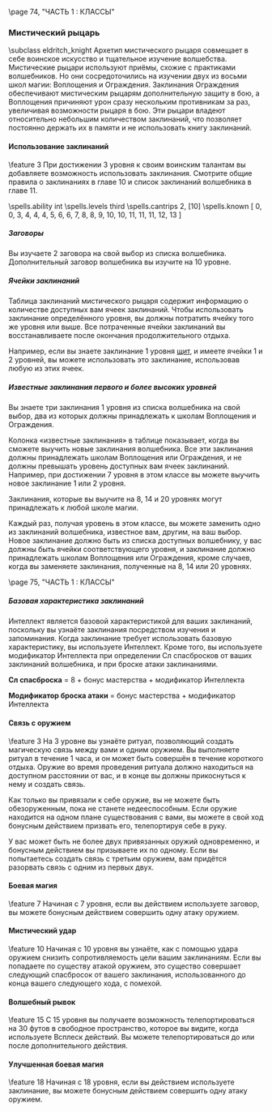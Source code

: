 \page 74, "ЧАСТЬ 1 : КЛАССЫ"
### Мистический рыцарь
\subclass eldritch_knight
Архетип мистического рыцаря совмещает в себе воинское искусство и тщательное изучение волшебства. Мистические рыцари используют приёмы, схожие с практиками волшебников. Но они сосредоточились на изучении двух из восьми школ магии: Воплощения и Ограждения. Заклинания
Ограждения обеспечивают мистическим рыцарям дополнительную защиту в бою, а Воплощения причиняют урон сразу нескольким противникам за раз, увеличивая возможности рыцаря в бою. Эти рыцари владеют относительно небольшим количеством заклинаний, что позволяет постоянно держать их в памяти и не использовать книгу заклинаний.

#### Использование заклинаний
\feature 3
При достижении 3 уровня к своим воинским талантам вы добавляете возможность использовать заклинания. Смотрите общие правила о заклинаниях в главе 10 и список заклинаний волшебника в главе 11.

\spells.ability int
\spells.levels third
\spells.cantrips 2, [10]
\spells.known [ 0, 0, 3, 4, 4, 4, 5, 6, 6, 7, 8, 8, 9, 10, 10, 11, 11, 11, 12, 13 ]

##### Заговоры
Вы изучаете 2 заговора на свой выбор из списка волшебника. Дополнительный заговор волшебника вы изучите на 10 уровне.

##### Ячейки заклинаний
Таблица заклинаний мистического рыцаря содержит информацию о количестве доступных вам ячеек заклинаний. Чтобы использовать заклинание определённого уровня, вы должны потратить ячейку того же уровня или выше. Все потраченные ячейки заклинаний вы восстанавливаете после окончания продолжительного отдыха.

Например, если вы знаете заклинание 1 уровня [щит](spell.shield), и имеете ячейки 1 и 2 уровней, вы можете использовать это заклинание, использовав любую из этих ячеек.

##### Известные заклинания первого и более высоких уровней
Вы знаете три заклинания 1 уровня из списка волшебника на свой выбор, два из которых должны принадлежать к школам Воплощения и Ограждения.

Колонка «известные заклинания» в таблице показывает, когда вы сможете выучить новые заклинания волшебника. Все эти заклинания должны принадлежать школам Воплощения или Ограждения, и не должны превышать уровень доступных вам ячеек заклинаний. Например, при достижении 7 уровня в этом классе вы можете выучить новое заклинание 1 или 2 уровня.

Заклинания, которые вы выучите на 8, 14 и 20 уровнях могут принадлежать к любой школе магии.

Каждый раз, получая уровень в этом классе, вы можете заменить одно из заклинаний волшебника, известное вам, другим, на ваш выбор. Новое заклинание должно быть из списка доступных волшебнику, у вас должны быть ячейки соответствующего уровня, и заклинание должно принадлежать школам Воплощения или Ограждения, кроме случаев, когда вы заменяете заклинания, полученные на 8, 14 или 20 уровнях.

\page 75, "ЧАСТЬ 1 : КЛАССЫ"
##### Базовая характеристика заклинаний
Интеллект является базовой характеристикой для ваших заклинаний, поскольку вы узнаёте заклинания посредством изучения и запоминания. Когда заклинание требует использовать базовую характеристику, вы используете Интеллект. Кроме того, вы используете модификатор Интеллекта при определении Сл спасбросков от ваших заклинаний волшебника, и при броске атаки заклинаниями.

**Сл спасброска** = 8 + бонус мастерства + модификатор Интеллекта

**Модификатор броска атаки** = бонус мастерства + модификатор Интеллекта

#### Связь с оружием
\feature 3
На 3 уровне вы узнаёте ритуал, позволяющий создать магическую связь между вами и одним оружием. Вы выполняете ритуал в течение 1 часа, и он может быть совершён в течение короткого отдыха. Оружие во время проведения ритуала должно находиться на доступном расстоянии от вас, и в конце вы должны прикоснуться к нему и создать связь.

Как только вы привязали к себе оружие, вы не можете быть обезоруженным, пока не станете недееспособным. Если оружие находится на одном плане существования с вами, вы можете в свой ход бонусным действием призвать его, телепортируя себе в руку.

У вас может быть не более двух привязанных оружий одновременно, и бонусным действием вы призываете их по одному. Если вы попытаетесь создать связь с третьим оружием, вам придётся разорвать связь с одним из первых двух.

#### Боевая магия
\feature 7
Начиная с 7 уровня, если вы действием используете заговор, вы можете бонусным действием совершить одну атаку оружием.

#### Мистический удар
\feature 10
Начиная с 10 уровня вы узнаёте, как с помощью удара оружием снизить сопротивляемость цели вашим заклинаниям. Если вы попадаете по существу атакой оружием, это существо совершает следующий спасбросок от вашего заклинания, использованного до конца вашего следующего хода, с помехой.

#### Волшебный рывок
\feature 15
С 15 уровня вы получаете возможность телепортироваться на 30 футов в свободное пространство, которое вы видите, когда используете Всплеск действий. Вы можете телепортироваться до или после дополнительного действия.

#### Улучшенная боевая магия
\feature 18
Начиная с 18 уровня, если вы действием используете заклинание, вы можете бонусным действием совершить одну атаку оружием.
